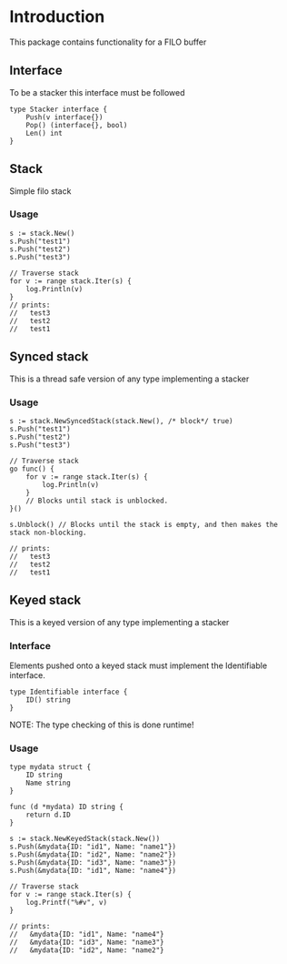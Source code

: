 # Introduction

This package contains functionality for a FILO buffer

## Interface

To be a stacker this interface must be followed

```
type Stacker interface {
	Push(v interface{})
	Pop() (interface{}, bool)
	Len() int
}
```

## Stack

Simple filo stack

### Usage

```
s := stack.New()
s.Push("test1")
s.Push("test2")
s.Push("test3")

// Traverse stack
for v := range stack.Iter(s) {
    log.Println(v)
}
// prints:
//   test3
//   test2
//   test1
```

## Synced stack

This is a thread safe version of any type implementing a stacker

### Usage
```
s := stack.NewSyncedStack(stack.New(), /* block*/ true)
s.Push("test1")
s.Push("test2")
s.Push("test3")

// Traverse stack
go func() {
    for v := range stack.Iter(s) {
        log.Println(v)
    }
    // Blocks until stack is unblocked.
}()

s.Unblock() // Blocks until the stack is empty, and then makes the stack non-blocking.

// prints:
//   test3
//   test2
//   test1

```

## Keyed stack

This is a keyed version of any type implementing a stacker

### Interface

Elements pushed onto a keyed stack must implement the Identifiable interface.

```
type Identifiable interface {
	ID() string
}
```

NOTE: The type checking of this is done runtime!


### Usage

```
type mydata struct {
    ID string
    Name string
}

func (d *mydata) ID string {
    return d.ID
}

s := stack.NewKeyedStack(stack.New())
s.Push(&mydata{ID: "id1", Name: "name1"})
s.Push(&mydata{ID: "id2", Name: "name2"})
s.Push(&mydata{ID: "id3", Name: "name3"})
s.Push(&mydata{ID: "id1", Name: "name4"})

// Traverse stack
for v := range stack.Iter(s) {
    log.Printf("%#v", v)
}

// prints:
//   &mydata{ID: "id1", Name: "name4"}
//   &mydata{ID: "id3", Name: "name3"}
//   &mydata{ID: "id2", Name: "name2"}
```
